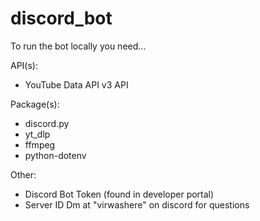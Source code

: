 # discord_bot
To run the bot locally you need...

API(s):
- YouTube Data API v3 API

Package(s):
- discord.py
- yt_dlp
- ffmpeg
- python-dotenv

Other:
- Discord Bot Token (found in developer portal)
- Server ID
Dm at "virwashere" on discord for questions
